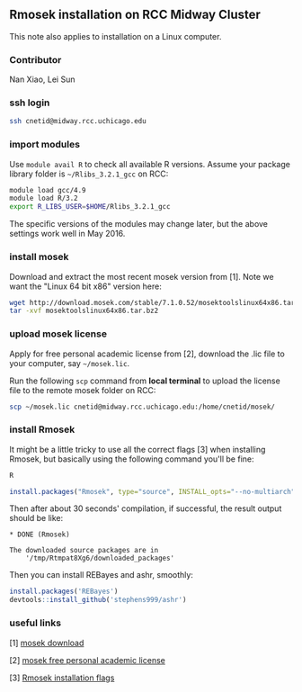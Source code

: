 ## Rmosek installation on RCC Midway Cluster
This note also applies to installation on a Linux computer.

### Contributor
Nan Xiao, Lei Sun

### ssh login

```bash
ssh cnetid@midway.rcc.uchicago.edu
```

### import modules

Use `module avail R` to check all available R versions. Assume your package library folder is `~/Rlibs_3.2.1_gcc` on RCC:

```bash
module load gcc/4.9
module load R/3.2
export R_LIBS_USER=$HOME/Rlibs_3.2.1_gcc
```

The specific versions of the modules may change later, but the above settings work well in May 2016.

### install mosek

Download and extract the most recent mosek version from [1]. Note we want the "Linux 64 bit x86" version here:

```bash
wget http://download.mosek.com/stable/7.1.0.52/mosektoolslinux64x86.tar.bz2
tar -xvf mosektoolslinux64x86.tar.bz2
```

### upload mosek license

Apply for free personal academic license from [2], download the .lic file to your computer, say `~/mosek.lic`.

Run the following `scp` command from **local terminal** to upload the license file to the remote mosek folder on RCC:

```bash
scp ~/mosek.lic cnetid@midway.rcc.uchicago.edu:/home/cnetid/mosek/
```

### install Rmosek

It might be a little tricky to use all the correct flags [3] when installing Rmosek, but basically using the following command you'll be fine:

```bash
R
```
```r
install.packages("Rmosek", type="source", INSTALL_opts="--no-multiarch", configure.vars="PKG_MOSEKHOME=~/mosek/7/tools/platform/linux64x86 PKG_MOSEKLIB=mosek64", repos="http://download.mosek.com/R/7")
```

Then after about 30 seconds' compilation, if successful, the result output should be like:

```
* DONE (Rmosek)

The downloaded source packages are in
    '/tmp/Rtmpat8Xg6/downloaded_packages'
```

Then you can install REBayes and ashr, smoothly:

```r
install.packages('REBayes')
devtools::install_github('stephens999/ashr')
```

### useful links

[1] [mosek download](https://www.mosek.com/resources/downloads)

[2] [mosek free personal academic license](https://www.mosek.com/resources/academic-license)

[3] [Rmosek installation flags](https://stephenslab.slack.com/archives/rtips/p1461621202000012)
